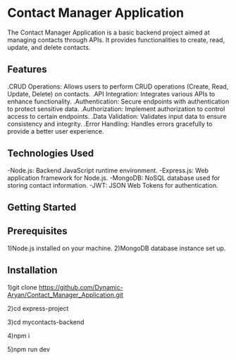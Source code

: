 # Contact Manager Application

The Contact Manager Application is a basic backend project aimed at managing contacts through APIs. It provides functionalities to create, read, update, and delete contacts.

## Features
.CRUD Operations: Allows users to perform CRUD operations (Create, Read, Update, Delete) on contacts.
.API Integration: Integrates various APIs to enhance functionality.
.Authentication: Secure endpoints with authentication to protect sensitive data.
.Authorization: Implement authorization to control access to certain endpoints.
.Data Validation: Validates input data to ensure consistency and integrity.
.Error Handling: Handles errors gracefully to provide a better user experience.

## Technologies Used
-Node.js: Backend JavaScript runtime environment.
-Express.js: Web application framework for Node.js.
-MongoDB: NoSQL database used for storing contact information.
-JWT: JSON Web Tokens for authentication.

## Getting Started
## Prerequisites
1)Node.js installed on your machine.
2)MongoDB database instance set up.

## Installation

1)git clone https://github.com/Dynamic-Aryan/Contact_Manager_Application.git

2)cd express-project

3)cd mycontacts-backend

4)npm i

5)npm run dev
